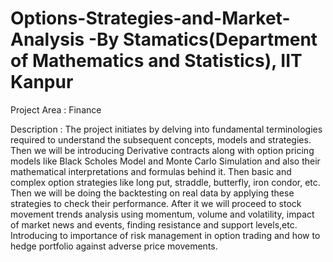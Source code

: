 # Options-Strategies-and-Market-Analysis -By Stamatics(Department of Mathematics and Statistics), IIT Kanpur


Project Area : Finance

Description : The project initiates by delving into fundamental terminologies required to understand the subsequent concepts, models and strategies. Then we will be introducing Derivative contracts along with option pricing models like Black Scholes Model and Monte Carlo Simulation and also their mathematical interpretations and formulas behind it. Then basic and complex option strategies like long put, straddle, butterfly, iron condor, etc. Then we will be doing the backtesting on real data by applying these strategies to check their performance. After it we will proceed to stock movement trends analysis using momentum, volume and volatility, impact of market news and events, finding resistance and support levels,etc. Introducing to importance of risk management in option trading and how to hedge portfolio against adverse price movements.
